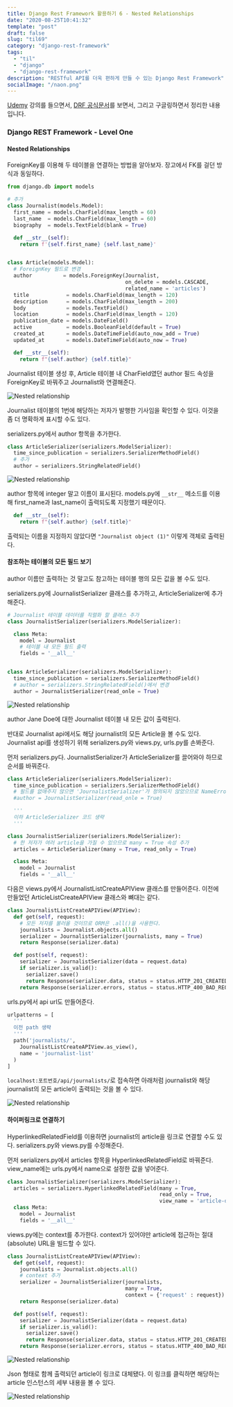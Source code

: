 ```yaml
---
title: Django Rest Framework 활용하기 6 - Nested Relationships
date: "2020-08-25T10:41:32"
template: "post"
draft: false
slug: "til69"
category: "django-rest-framework"
tags:
  - "til"
  - "django"
  - "django-rest-framework"
description: "RESTful API를 더욱 편하게 만들 수 있는 Django Rest Framework"
socialImage: "/naon.png"
---
```


[Udemy](https://www.udemy.com/course/the-complete-guide-to-django-rest-framework-and-vue-js/) 강의를 들으면서, [DRF 공식문서](https://www.django-rest-framework.org/api-guide/serializers/)를 보면서, 그리고 구글링하면서 정리한 내용입니다.

### Django REST Framework - Level One
#### Nested Relationships
ForeignKey를 이용해 두 테이블을 연결하는 방법을 알아보자. 장고에서 FK를 걸던 방식과 동일하다.

```python
from django.db import models

# 추가
class Journalist(models.Model):
  first_name = models.CharField(max_length = 60)
  last_name  = models.CharField(max_length = 60)
  biography  = models.TextField(blank = True)

  def __str__(self):
    return f'{self.first_name} {self.last_name}'


class Article(models.Model):
  # ForeignKey 필드로 변경
  author          = models.ForeignKey(Journalist,
                                      on_delete = models.CASCADE,
                                      related_name = 'articles')
  title            = models.CharField(max_length = 120)
  description      = models.CharField(max_length = 200)
  body             = models.TextField()
  location         = models.CharField(max_length = 120)
  publication_date = models.DateField()
  active           = models.BooleanField(default = True)
  created_at       = models.DateTimeField(auto_now_add = True)
  updated_at       = models.DateTimeField(auto_now = True)

  def __str__(self):
    return f"{self.author} {self.title}"
```

Journalist 테이블 생성 후, Article 테이블 내 CharField였던 author 필드 속성을 ForeignKey로 바꿔주고 Journalist와 연결해준다.

![Nested relationship](/media/udemy-drf14-nested_relationship1.png)

Journalist 테이블의 1번에 해당하는 저자가 발행한 기사임을 확인할 수 있다. 이것을 좀 더 명확하게 표시할 수도 있다.

serializers.py에서 author 항목을 추가한다.

```python
class ArticleSerializer(serializers.ModelSerializer):
  time_since_publication = serializers.SerializerMethodField()
  # 추가
  author = serializers.StringRelatedField()
```

![Nested relationship](/media/udemy-drf15-nested_relationship2.png)

author 항목에 integer 말고 이름이 표시된다. models.py에 `__str__` 메소드를 이용해 first_name과 last_name이 출력되도록 지정했기 때문이다.

```python
  def __str__(self):
    return f"{self.author} {self.title}"
```

출력되는 이름을 지정하지 않았다면 `"Journalist object (1)"` 이렇게 객체로 출력된다.

#### 참조하는 테이블의 모든 필드 보기
author 이름만 출력하는 것 말고도 참고하는 테이블 행의 모든 값을 볼 수도 있다.

serializers.py에 JournalistSerializer 클래스를 추가하고, ArticleSerializer에 추가해준다.

```python
# Journalist 테이블 데이터를 직렬화 할 클래스 추가
class JournalistSerializer(serializers.ModelSerializer):

  class Meta:
    model = Journalist
    # 테이블 내 모든 필드 출력
    fields = '__all__'


class ArticleSerializer(serializers.ModelSerializer):
  time_since_publication = serializers.SerializerMethodField()
  # author = serializers.StringRelatedField()에서 변경
  author = JournalistSerializer(read_onle = True)
```

![Nested relationship](/media/udemy-drf16-nested_relationship3.png)

author Jane Doe에 대한 Journalist 테이블 내 모든 값이 출력된다.

반대로 Journalist api에서도 해당 journalist의 모든 Article을 볼 수도 있다. Journalist api를 생성하기 위해 serializers.py와 views.py, urls.py를 손봐준다.

먼저 serializers.py다. JournalistSerializer가 ArticleSerializer를 끌어와야 하므로 순서를 바꿔준다.

```python
class ArticleSerializer(serializers.ModelSerializer):
  time_since_publication = serializers.SerializerMethodField()
  # 필드를 없애주지 않으면 'JournalistSerializer'가 정의되지 않았으므로 NameError가 발생한다.
  #author = JournalistSerializer(read_onle = True)

  '''
  이하 ArticleSerializer 코드 생략
  '''

class JournalistSerializer(serializers.ModelSerializer):
  # 한 저자가 여러 article을 가질 수 있으므로 many = True 속성 추가
  articles = ArticleSerializer(many = True, read_only = True)

  class Meta:
    model = Journalist
    fields = '__all__'
```

다음은 views.py에서 JournalistListCreateAPIView 클래스를 만들어준다. 이전에 만들었던 ArticleListCreateAPIView 클래스와 뼈대는 같다.

```python
class JournalistListCreateAPIView(APIView):
  def get(self, request):
    # 모든 저자를 불러올 것이므로 ORM은 .all()을 사용한다.
    journalists = Journalist.objects.all()
    serializer = JournalistSerializer(journalists, many = True)
    return Response(serializer.data)

  def post(self, request):
    serializer = JournalistSerializer(data = request.data)
    if serializer.is_valid():
      serializer.save()
      return Response(serializer.data, status = status.HTTP_201_CREATED)
    return Response(serializer.errors, status = status.HTTP_400_BAD_REQUEST)
```

urls.py에서 api url도 만들어준다.

```python
urlpatterns = [
  '''
  이전 path 생략
  '''
  path('journalists/',
    JournalistListCreateAPIView.as_view(),
    name = 'journalist-list'
  )
]
```

`localhost:포트번호/api/journalists/`로 접속하면 아래처럼 journalist와 해당 journalist의 모든 article이 출력되는 것을 볼 수 있다.

![Nested relationship](/media/udemy-drf17-nested_relationship4.png)

#### 하이퍼링크로 연결하기
HyperlinkedRelatedField를 이용하면 journalist의 article을 링크로 연결할 수도 있다. serializers.py와 views.py를 수정해준다.

먼저 serializers.py에서 articles 항목을 HyperlinkedRelatedField로 바꿔준다. view_name에는 urls.py에서 name으로 설정한 값을 넣어준다.

```python
class JournalistSerializer(serializers.ModelSerializer):
  articles = serializers.HyperlinkedRelatedField(many = True,
                                                 read_only = True,
                                                 view_name = 'article-detail')
  class Meta:
    model = Journalist
    fields = '__all__'
```

views.py에는 context를 추가한다. context가 있어야만 article에 접근하는 절대(absolute) URL을 빌드할 수 있다.

```python
class JournalistListCreateAPIView(APIView):
  def get(self, request):
    journalists = Journalist.objects.all()
    # context 추가
    serializer = JournalistSerializer(journalists,
                                      many = True,
                                      context = {'request' : request})
    return Response(serializer.data)

  def post(self, request):
    serializer = JournalistSerializer(data = request.data)
    if serializer.is_valid():
      serializer.save()
      return Response(serializer.data, status = status.HTTP_201_CREATED)
    return Response(serializer.errors, status = status.HTTP_400_BAD_REQUEST)
```

![Nested relationship](/media/udemy-drf18-nested_relationship5.png)


Json 형태로 함께 출력되던 article이 링크로 대체됐다. 이 링크를 클릭하면 해당하는 article 인스턴스의 세부 내용을 볼 수 있다.

![Nested relationship](/media/udemy-drf19-nested_relationship6.png)